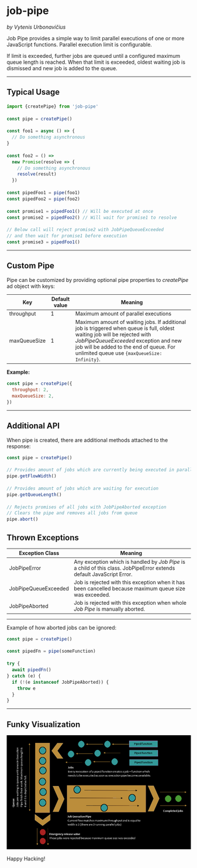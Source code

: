# job-pipe

_by Vytenis Urbonavičius_

Job Pipe provides a simple way to limit parallel executions of one or more JavaScript functions. Parallel execution limit is configurable.

If limit is exceeded, further jobs are queued until a configured maximum queue length is reached. When that limit is exceeded, oldest waiting job is dismissed and new job is added to the queue.

---

## Typical Usage

```javascript
import {createPipe} from 'job-pipe'

const pipe = createPipe()

const foo1 = async () => {
  // Do something asynchronous
}

const foo2 = () =>
  new Promise(resolve => {
    // Do something asynchronous
    resolve(result)
  })

const pipedFoo1 = pipe(foo1)
const pipedFoo2 = pipe(foo2)

const promise1 = pipedFoo1() // Will be executed at once
const promise2 = pipedFoo2() // Will wait for promise1 to resolve

// Below call will reject promise2 with JobPipeQueueExceeded
// and then wait for promise1 before execution
const promise3 = pipedFoo1()
```

---

## Custom Pipe

Pipe can be customized by providing optional pipe properties to _createPipe_ ad object with keys:

| Key          | Default value | Meaning                                                                                                                                                                                                                                                         |
| ------------ | ------------- | --------------------------------------------------------------------------------------------------------------------------------------------------------------------------------------------------------------------------------------------------------------- |
| throughput   | 1             | Maximum amount of parallel executions                                                                                                                                                                                                                           |
| maxQueueSize | 1             | Maximum amount of waiting jobs. If additional job is triggered when queue is full, oldest waiting job will be rejected with _JobPipeQueueExceeded_ exception and new job will be added to the end of queue. For unlimited queue use `{maxQueueSize: Infinity}`. |

**Example:**

```javascript
const pipe = createPipe({
  throughput: 2,
  maxQueueSize: 2,
})
```

---

## Additional API

When pipe is created, there are additional methods attached to the response:

```javascript
const pipe = createPipe()

// Provides amount of jobs which are currently being executed in parallel
pipe.getFlowWidth()

// Provides amount of jobs which are waiting for execution
pipe.getQueueLength()

// Rejects promises of all jobs with JobPipeAborted exception
// Clears the pipe and removes all jobs from queue
pipe.abort()
```

## Thrown Exceptions

| Exception Class      | Meaning                                                                                                               |
| -------------------- | --------------------------------------------------------------------------------------------------------------------- |
| JobPipeError         | Any exception which is handled by _Job Pipe_ is a child of this class. JobPipeError extends default JavaScript Error. |
| JobPipeQueueExceeded | Job is rejected with this exception when it has been cancelled because maximum queue size was exceeded.               |
| JobPipeAborted       | Job is rejected with this exception when whole _Job Pipe_ is manually aborted.                                        |

---

Example of how aborted jobs can be ignored:

```javascript
const pipe = createPipe()

const pipedFn = pipe(someFunction)

try {
  await pipedFn()
} catch (e) {
  if (!(e instanceof JobPipeAborted)) {
    throw e
  }
}
```

---

## Funky Visualization

![](pipe.png)

Happy Hacking!
